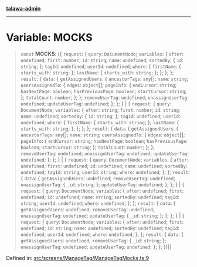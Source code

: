 [**talawa-admin**](../../../../README.md)

***

# Variable: MOCKS

> `const` **MOCKS**: (\{ `request`: \{ `query`: `DocumentNode`; `variables`: \{ `after`: `undefined`; `first`: `number`; `id`: `string`; `name`: `undefined`; `sortedBy`: \{ `id`: `string`; \}; `tagId`: `undefined`; `userId`: `undefined`; `where`: \{ `firstName`: \{ `starts_with`: `string`; \}; `lastName`: \{ `starts_with`: `string`; \}; \}; \}; \}; `result`: \{ `data`: \{ `getAssignedUsers`: \{ `ancestorTags`: `any`[]; `name`: `string`; `usersAssignedTo`: \{ `edges`: `object`[]; `pageInfo`: \{ `endCursor`: `string`; `hasNextPage`: `boolean`; `hasPreviousPage`: `boolean`; `startCursor`: `string`; \}; `totalCount`: `number`; \}; \}; `removeUserTag`: `undefined`; `unassignUserTag`: `undefined`; `updateUserTag`: `undefined`; \}; \}; \} \| \{ `request`: \{ `query`: `DocumentNode`; `variables`: \{ `after`: `string`; `first`: `number`; `id`: `string`; `name`: `undefined`; `sortedBy`: \{ `id`: `string`; \}; `tagId`: `undefined`; `userId`: `undefined`; `where`: \{ `firstName`: \{ `starts_with`: `string`; \}; `lastName`: \{ `starts_with`: `string`; \}; \}; \}; \}; `result`: \{ `data`: \{ `getAssignedUsers`: \{ `ancestorTags`: `any`[]; `name`: `string`; `usersAssignedTo`: \{ `edges`: `object`[]; `pageInfo`: \{ `endCursor`: `string`; `hasNextPage`: `boolean`; `hasPreviousPage`: `boolean`; `startCursor`: `string`; \}; `totalCount`: `number`; \}; \}; `removeUserTag`: `undefined`; `unassignUserTag`: `undefined`; `updateUserTag`: `undefined`; \}; \}; \} \| \{ `request`: \{ `query`: `DocumentNode`; `variables`: \{ `after`: `undefined`; `first`: `undefined`; `id`: `undefined`; `name`: `undefined`; `sortedBy`: `undefined`; `tagId`: `string`; `userId`: `string`; `where`: `undefined`; \}; \}; `result`: \{ `data`: \{ `getAssignedUsers`: `undefined`; `removeUserTag`: `undefined`; `unassignUserTag`: \{ `_id`: `string`; \}; `updateUserTag`: `undefined`; \}; \}; \} \| \{ `request`: \{ `query`: `DocumentNode`; `variables`: \{ `after`: `undefined`; `first`: `undefined`; `id`: `undefined`; `name`: `string`; `sortedBy`: `undefined`; `tagId`: `string`; `userId`: `undefined`; `where`: `undefined`; \}; \}; `result`: \{ `data`: \{ `getAssignedUsers`: `undefined`; `removeUserTag`: `undefined`; `unassignUserTag`: `undefined`; `updateUserTag`: \{ `_id`: `string`; \}; \}; \}; \} \| \{ `request`: \{ `query`: `DocumentNode`; `variables`: \{ `after`: `undefined`; `first`: `undefined`; `id`: `string`; `name`: `undefined`; `sortedBy`: `undefined`; `tagId`: `undefined`; `userId`: `undefined`; `where`: `undefined`; \}; \}; `result`: \{ `data`: \{ `getAssignedUsers`: `undefined`; `removeUserTag`: \{ `_id`: `string`; \}; `unassignUserTag`: `undefined`; `updateUserTag`: `undefined`; \}; \}; \})[]

Defined in: [src/screens/ManageTag/ManageTagMocks.ts:9](https://github.com/MayankJha014/talawa-admin/blob/0dd35cc200a4ed7562fa81ab87ec9b2a6facd18b/src/screens/ManageTag/ManageTagMocks.ts#L9)
